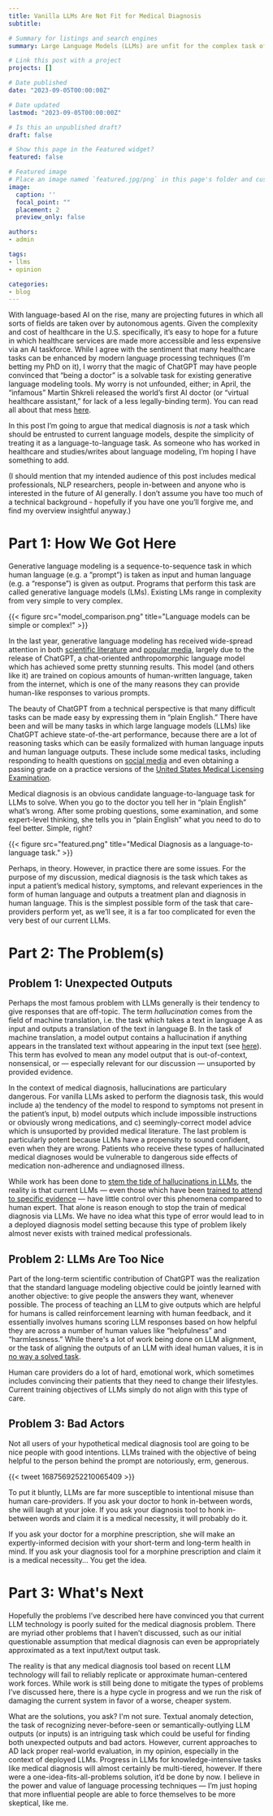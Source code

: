 ```yaml
---
title: Vanilla LLMs Are Not Fit for Medical Diagnosis
subtitle:

# Summary for listings and search engines
summary: Large Language Models (LLMs) are unfit for the complex task of medical diagnosis.

# Link this post with a project
projects: []

# Date published
date: "2023-09-05T00:00:00Z"

# Date updated
lastmod: "2023-09-05T00:00:00Z"

# Is this an unpublished draft?
draft: false

# Show this page in the Featured widget?
featured: false

# Featured image
# Place an image named `featured.jpg/png` in this page's folder and customize its options here.
image:
  caption: ''
  focal_point: ""
  placement: 2
  preview_only: false

authors:
- admin

tags:
- llms
- opinion

categories:
- blog
---
```


With language-based AI on the rise, many are projecting futures in which all sorts of fields are taken over by autonomous agents. Given the complexity and cost of healthcare in the U.S. specifically, it’s easy to hope for a future in which healthcare services are made more accessible and less expensive via an AI taskforce. While I agree with the sentiment that many healthcare tasks can be enhanced by modern language processing techniques (I’m betting my PhD on it), I worry that the magic of ChatGPT may have people convinced that “being a doctor” is a solvable task for existing generative language modeling tools. My worry is not unfounded, either; in April, the “infamous” Martin Shkreli released the world’s first AI doctor (or “virtual healthcare assistant,” for lack of a less legally-binding term). You can read all about that mess [here](https://www.thedailybeast.com/martin-shkrelis-dr-gupta-ai-chatbot-is-a-medical-and-legal-nightmare).

In this post I’m going to argue that medical diagnosis is *not* a task which should be entrusted to current language models, despite the simplicity of treating it as a language-to-language task. As someone who has worked in healthcare and studies/writes about language modeling, I’m hoping I have something to add.

(I should mention that my intended audience of this post includes medical professionals, NLP researchers, people in-between and anyone who is interested in the future of AI generally. I don’t assume you have too much of a technical background - hopefully if you have one you’ll forgive me, and find my overview insightful anyway.)

# Part 1: How We Got Here

Generative language modeling is a sequence-to-sequence task in which human language (e.g. a ”prompt”) is taken as input and human language (e.g. a “response”) is given as output. Programs that perform this task are called generative language models (LMs). Existing LMs range in complexity from very simple to very complex.

{{< figure src="model_comparison.png" title="Language models can be simple or complex!" >}}

In the last year, generative language modeling has received wide-spread attention in both [scientific literature](https://arxiv.org/pdf/2303.18223.pdf) and [popular media](https://www.newyorker.com/podcast/political-scene/the-creator-of-chatgpt-on-the-rise-of-artificial-intelligence), largely due to the release of ChatGPT, a chat-oriented anthropomorphic language model which has achieved some pretty stunning results. This model (and others like it) are trained on copious amounts of human-written language, taken from the internet, which is one of the many reasons they can provide human-like responses to various prompts.

The beauty of ChatGPT from a technical perspective is that many difficult tasks can be made easy by expressing them in “plain English.” There have been and will be many tasks in which large language models (LLMs) like ChatGPT achieve state-of-the-art performance, because there are a lot of reasoning tasks which can be easily formalized with human language inputs and human language outputs. These include some medical tasks, including responding to health questions on [social media](https://each.international/wp-content/uploads/2023/05/jamainternal_ayers_2023_oi_230030_1681999216.70842.pdf) and even obtaining a passing grade on a practice versions of the [United States Medical Licensing Examination](https://arxiv.org/pdf/2303.13375.pdf).

Medical diagnosis is an obvious candidate language-to-language task for LLMs to solve. When you go to the doctor you tell her in “plain English” what’s wrong. After some probing questions, some examination, and some expert-level thinking, she tells you in “plain English” what you need to do to feel better. Simple, right?

{{< figure src="featured.png" title="Medical Diagnosis as a language-to-language task." >}}

Perhaps, in theory. However, in practice there are some issues. For the purpose of my discussion, medical diagnosis is the task which takes as input a patient’s medical history, symptoms, and relevant experiences in the form of human language and outputs a treatment plan and diagnosis in human language. This is the simplest possible form of the task that care-providers perform yet, as we’ll see, it is a far too complicated for even the very best of our current LLMs.

# Part 2: The Problem(s)

## Problem 1: Unexpected Outputs

Perhaps the most famous problem with LLMs generally is their tendency to give responses that are off-topic. The term *hallucination* comes from the field of machine translation, i.e. the task which takes a text in language A as input and outputs a translation of the text in language B. In the task of machine translation, a model output contains a hallucination if anything appears in the translated text without appearing in the input text (see [here](https://research.google/pubs/pub51844/)). This term has evolved to mean any model output that is out-of-context, nonsensical, or — especially relevant for our discussion —  unsuported by provided evidence.

In the context of medical diagnosis, hallucinations are particulary dangerous. For vanilla LLMs asked to perform the diagnosis task, this would include a) the tendency of the model to respond to symptoms not present in the patient’s input, b) model outputs which include impossible instructions or obviously wrong medications, and c) seemingly-correct model advice which is unsuported by provided medical literature. The last problem is particularly potent because LLMs have a propensity to sound confident, even when they are wrong. Patients who receive these types of hallucinated medical diagnoses would be vulnerable to dangerous side effects of medication non-adherence and undiagnosed illness.

While work has been done to [stem the tide of hallucinations in LLMs](https://arxiv.org/pdf/2307.03987.pdf), the reality is that current LLMs — even those which have been [trained to attend to specific evidence](https://arxiv.org/pdf/2104.07567.pdf) — have little control over this phenomena compared to human expert. That alone is reason enough to stop the train of medical diagnosis via LLMs. We have no idea what this type of error would lead to in a deployed diagnosis model setting because this type of problem likely almost never exists with trained medical professionals.

## Problem 2: LLMs Are Too Nice

Part of the long-term scientific contribution of ChatGPT was the realization that the standard language modeling objective could be jointly learned with another objective: to give people the answers they want, whenever possible. The process of teaching an LLM to give outputs which are helpful for humans is called reinforcement learning with human feedback, and it essentially involves humans scoring LLM responses based on how helpful they are across a number of human values like “helpfulness” and “harmlessness.” While there's a lot of work being done on LLM alignment, or the task of aligning the outputs of an LLM with ideal human values, it is in [no way a solved task](https://arxiv.org/pdf/2307.12966.pdf).

Human care providers do a lot of hard, emotional work, which sometimes includes convincing their patients that they need to change their lifestyles. Current training objectives of LLMs simply do not align with this type of care.

## Problem 3: Bad Actors

Not all users of your hypothetical medical diagnosis tool are going to be nice people with good intentions. LLMs trained with the objective of being helpful to the person behind the prompt are notoriously, erm, generous.

{{< tweet 1687569252210065409 >}}

To put it bluntly, LLMs are far more susceptible to intentional misuse than human care-providers. If you ask your doctor to honk in-between words, she will laugh at your joke. If you ask your diagnosis tool to honk in-between words and claim it is a medical necessity, it will probably do it.

If you ask your doctor for a morphine prescription, she will make an expertly-informed decision with your short-term and long-term health in mind. If you ask your diagnosis tool for a morphine prescription and claim it is a medical necessity… You get the idea.

# Part 3: What's Next

Hopefully the problems I’ve described here have convinced you that current LLM technology is poorly suited for the medical diagnosis problem. There are myriad other problems that I haven’t discussed, such as our initial questionable assumption that medical diagnosis can even be appropriately approximated as a text input/text output task.

The reality is that any medical diagnosis tool based on recent LLM technology will fail to reliably replicate or approximate human-centered work forces. While work is still being done to mitigate the types of problems I’ve discussed here, there is a hype cycle in progress and we run the risk of damaging the current system in favor of a worse, cheaper system.

What are the solutions, you ask? I'm not sure. Textual anomaly detection, the task of recognizing never-before-seen or semantically-outlying LLM outputs (or inputs) is an intriguing task which could be useful for finding both unexpected outputs and bad actors. However, current approaches to AD lack proper real-world evaluation, in my opinion, especially in the context of deployed LLMs. Progress in LLMs for knowledge-intensive tasks like medical diagnosis will almost certainly be multi-tiered, however. If there were a one-idea-fits-all-problems solution, it’d be done by now. I believe in the power and value of language processing techniques — I’m just hoping that more influential people are able to force themselves to be more skeptical, like me.
